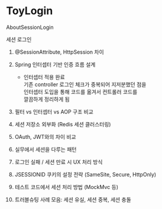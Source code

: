 # ToyLogin
AboutSessionLogin

세션 로그인 <br>
1. @SessionAttribute, HttpSession 차이

2. Spring 인터셉터 기반 인증 흐름 설계  
   - 인터셉터 적용 완료  
    기존 controller 로그인 체크가 중복되어 지저분했던 점을   
   인터셉터 도입을 통해 코드를 옮겨서 컨트롤러 코드를  
   깔끔하게 정리하게 됨 
    
4. 필터 vs 인터셉터 vs AOP 구조 비교

5. 세션 저장소 외부화 (Redis 세션 클러스터링)

6. OAuth, JWT와의 차이 비교

7. 실무에서 세션을 다루는 패턴

8. 로그인 실패 / 세션 만료 시 UX 처리 방식

9. JSESSIONID 쿠키의 설정 전략 (SameSite, Secure, HttpOnly)

10. 테스트 코드에서 세션 처리 방법 (MockMvc 등)

11. 트러블슈팅 사례 모음: 세션 유실, 세션 중복, 세션 충돌
